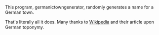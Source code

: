 This program, germanictowngenerator, randomly generates a name for a German town.

That's literally all it does. 
Many thanks to [Wikipedia](https://en.wikipedia.org/wiki/German_toponymy) and their article upon German toponymy.
